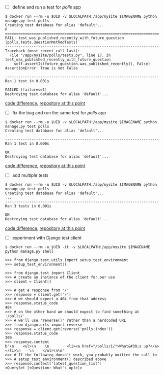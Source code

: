 - [ ] define and run a test for *polls* app
```
$ docker run --rm -u $UID -v $LOCALPATH:/app/mysite $IMAGENAME python manage.py test polls
Creating test database for alias 'default'...
F
======================================================================
FAIL: test_was_published_recently_with_future_question (polls.tests.QuestionMethodTests)
----------------------------------------------------------------------
Traceback (most recent call last):
  File "/app/mysite/polls/tests.py", line 17, in test_was_published_recently_with_future_question
    self.assertIs(future_question.was_published_recently(), False)
AssertionError: True is not False

----------------------------------------------------------------------
Ran 1 test in 0.001s

FAILED (failures=1)
Destroying test database for alias 'default'...
```

 [code difference](https://github.com/bkmagnetron/django-tutorial-docker/commit/2803405bb0b70c81217a533743f5777082ab68ac),
 [repository at this point](https://github.com/bkmagnetron/django-tutorial-docker/tree/2803405bb0b70c81217a533743f5777082ab68ac)

- [ ] fix the bug and run the same test for *polls* app
```
$ docker run --rm -u $UID -v $LOCALPATH:/app/mysite $IMAGENAME python manage.py test polls
Creating test database for alias 'default'...
.
----------------------------------------------------------------------
Ran 1 test in 0.000s

OK
Destroying test database for alias 'default'...
```

 [code difference](https://github.com/bkmagnetron/django-tutorial-docker/commit/4d9392da901ee688434a671dd2dae09243bc34b6),
 [repository at this point](https://github.com/bkmagnetron/django-tutorial-docker/tree/4d9392da901ee688434a671dd2dae09243bc34b6)

- [ ] add multiple tests
```
$ docker run --rm -u $UID -v $LOCALPATH:/app/mysite $IMAGENAME python manage.py test polls
Creating test database for alias 'default'...
...
----------------------------------------------------------------------
Ran 3 tests in 0.001s

OK
Destroying test database for alias 'default'...
```

 [code difference](https://github.com/bkmagnetron/django-tutorial-docker/commit/adc781bcd491abe487bb71601f3796a6f43fead5),
 [repository at this point](https://github.com/bkmagnetron/django-tutorial-docker/tree/adc781bcd491abe487bb71601f3796a6f43fead5)

- [ ] experiment with Django test client
```
$ docker run --rm -u $UID -it -v $LOCALPATH:/app/mysite $IMAGENAME python manage.py shell

>>> from django.test.utils import setup_test_environment
>>> setup_test_environment()

>>> from django.test import Client
>>> # create an instance of the client for our use
>>> client = Client()

>>> # get a response from '/'
>>> response = client.get('/')
>>> # we should expect a 404 from that address
>>> response.status_code
404
>>> # on the other hand we should expect to find something at '/polls/'
>>> # we'll use 'reverse()' rather than a hardcoded URL
>>> from django.urls import reverse
>>> response = client.get(reverse('polls:index'))
>>> response.status_code
200
>>> response.content
b'\n    <ul>\n    \n        <li><a href="/polls/1/">What&#39;s up?</a></li>\n    \n    </ul>\n\n'
>>> # If the following doesn't work, you probably omitted the call to
>>> # setup_test_environment() described above
>>> response.context['latest_question_list']
<QuerySet [<Question: What's up?>]>
```
